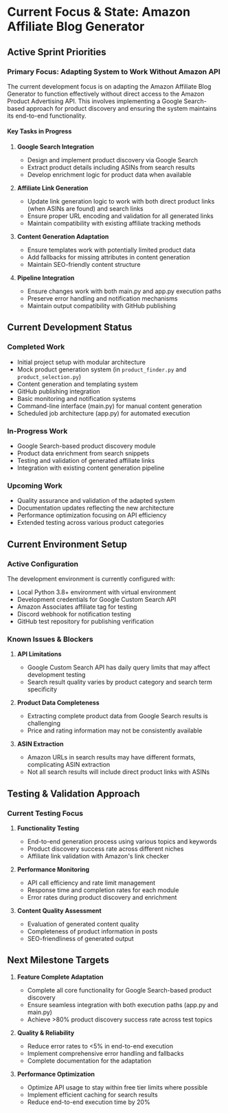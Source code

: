 # Current Focus & State: Amazon Affiliate Blog Generator

## Active Sprint Priorities

### Primary Focus: Adapting System to Work Without Amazon API

The current development focus is on adapting the Amazon Affiliate Blog Generator to function effectively without direct access to the Amazon Product Advertising API. This involves implementing a Google Search-based approach for product discovery and ensuring the system maintains its end-to-end functionality.

#### Key Tasks in Progress

1. **Google Search Integration**
   - Design and implement product discovery via Google Search
   - Extract product details including ASINs from search results
   - Develop enrichment logic for product data when available

2. **Affiliate Link Generation**
   - Update link generation logic to work with both direct product links (when ASINs are found) and search links
   - Ensure proper URL encoding and validation for all generated links
   - Maintain compatibility with existing affiliate tracking methods

3. **Content Generation Adaptation**
   - Ensure templates work with potentially limited product data
   - Add fallbacks for missing attributes in content generation
   - Maintain SEO-friendly content structure

4. **Pipeline Integration**
   - Ensure changes work with both main.py and app.py execution paths
   - Preserve error handling and notification mechanisms
   - Maintain output compatibility with GitHub publishing

## Current Development Status

### Completed Work

- Initial project setup with modular architecture
- Mock product generation system (in `product_finder.py` and `product_selection.py`)
- Content generation and templating system
- GitHub publishing integration
- Basic monitoring and notification systems
- Command-line interface (main.py) for manual content generation
- Scheduled job architecture (app.py) for automated execution

### In-Progress Work

- Google Search-based product discovery module
- Product data enrichment from search snippets
- Testing and validation of generated affiliate links
- Integration with existing content generation pipeline

### Upcoming Work

- Quality assurance and validation of the adapted system
- Documentation updates reflecting the new architecture
- Performance optimization focusing on API efficiency
- Extended testing across various product categories

## Current Environment Setup

### Active Configuration

The development environment is currently configured with:
- Local Python 3.8+ environment with virtual environment
- Development credentials for Google Custom Search API
- Amazon Associates affiliate tag for testing
- Discord webhook for notification testing
- GitHub test repository for publishing verification

### Known Issues & Blockers

1. **API Limitations**
   - Google Custom Search API has daily query limits that may affect development testing
   - Search result quality varies by product category and search term specificity

2. **Product Data Completeness**
   - Extracting complete product data from Google Search results is challenging
   - Price and rating information may not be consistently available

3. **ASIN Extraction**
   - Amazon URLs in search results may have different formats, complicating ASIN extraction
   - Not all search results will include direct product links with ASINs

## Testing & Validation Approach

### Current Testing Focus

1. **Functionality Testing**
   - End-to-end generation process using various topics and keywords
   - Product discovery success rate across different niches
   - Affiliate link validation with Amazon's link checker

2. **Performance Monitoring**
   - API call efficiency and rate limit management
   - Response time and completion rates for each module
   - Error rates during product discovery and enrichment

3. **Content Quality Assessment**
   - Evaluation of generated content quality
   - Completeness of product information in posts
   - SEO-friendliness of generated output

## Next Milestone Targets

1. **Feature Complete Adaptation**
   - Complete all core functionality for Google Search-based product discovery
   - Ensure seamless integration with both execution paths (app.py and main.py)
   - Achieve >80% product discovery success rate across test topics

2. **Quality & Reliability**
   - Reduce error rates to <5% in end-to-end execution
   - Implement comprehensive error handling and fallbacks
   - Complete documentation for the adaptation

3. **Performance Optimization**
   - Optimize API usage to stay within free tier limits where possible
   - Implement efficient caching for search results
   - Reduce end-to-end execution time by 20% 